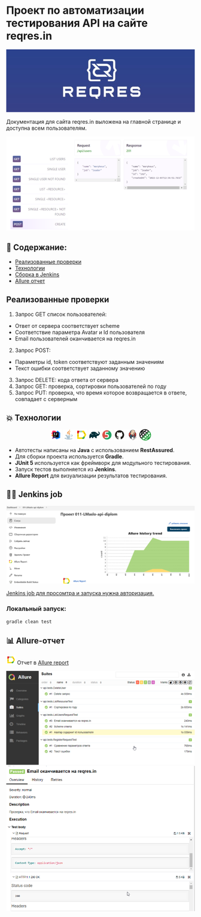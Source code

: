 # Проект по автоматизации тестирования API на сайте reqres.in
<p align="center">
<a href="https://reqres.in/"><img src="images/screen/logoReqres2.jpg" alt="reqres.in"/></a>
</p>

Документация для сайта reqres.in выложена на главной странице и доступна всем пользователям.
<p align="center">
<img src="images/screen/apiDocs2.PNG" alt="apiDocs"/>
</p>



## :memo: Содержание:
- [Реализованные проверки](#Реализованные-проверки)
- [Технологии](#boom-Технологии)
- [Сборка в Jenkins](#man_cook-Jenkins-job)
- [Allure отчет](#bar_chart-Allure-отчет)

## Реализованные проверки
1. Запрос GET список пользователей:
+ Ответ от сервера соответствует scheme
+ Соответствие параметра Avatar и Id пользователя 
+ Email пользователей оканчивается на reqres.in

2. Запрос POST:
+ Параметры id, token соответствуют заданным значениям 
+ Текст ошибки соответствует заданному значению

3. Запрос DELETE: кода ответа от сервера
4. Запрос GET: проверка, сортировки пользователей по году
5. Запрос PUT: проверка, что время которое возвращается в ответе, совпадает с серверным

## :boom: Технологии
<p align="center">
<img width="6%" title="Idea" src="images/logo/Idea.svg">
<img width="6%" title="Java" src="images/logo/Java.svg">
<img width="6%" title="Allure Report" src="images/logo/Allure.svg">
<img width="6%" title="Gradle" src="images/logo/Gradle.svg">
<img width="6%" title="JUnit5" src="images/logo/Junit5.svg">
<img width="6%" title="GitHub" src="images/logo/GitHub.svg">
<img width="6%" title="Jenkins" src="images/logo/Jenkins.svg">
<img width="6%" title="REST Assured" src="images/logo/logo-transparent.png">
</p>


- Автотесты написаны на **Java** с использованием  **RestAssured**.
- Для сборки проекта используется **Gradle**.
- **JUnit 5** используется как фреймворк для модульного тестирования.
- Запуск тестов выполняется из **Jenkins**.
- **Allure Report** для визуализации результатов тестирования.



## :man_cook: Jenkins job
<a href="https://jenkins.autotests.cloud/job/011-LMaslo-api-diplom/"><img src="images/screen/jenkins.PNG" alt="Jenkins"/></a>
</p>


<a target="_blank" href="https://jenkins.autotests.cloud/job/011-LMaslo-api-diplom/">Jenkins job для просомтра и запуска нужна авторизация.</a>
<p align="center"> 


###  Локальный запуск:
```
gradle clean test
```

## :bar_chart: Allure-отчет
<img src="images/logo/Allure.svg" width="25" height="25"  alt="Allure"/></a> Отчет в <a target="_blank" href="https://jenkins.autotests.cloud/job/011-LMaslo-api-diplom/4/allure/">Allure report</a>
<p align="center">
<a href="https://jenkins.autotests.cloud/job/011-LMaslo-api-diplom/4/allure/"><img src="images/screen/allure.png" alt="Allure"/></a>
  <a href="https://jenkins.autotests.cloud/job/011-LMaslo-api-diplom/4/allure/"><img src="images/screen/allure2.png" alt="Allure"/></a>
</p>
